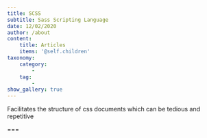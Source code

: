 ```yaml
---
title: SCSS
subtitle: Sass Scripting Language
date: 12/02/2020
author: /about
content:
    title: Articles
    items: '@self.children'
taxonomy:
    category: 
        - 
    tag: 
        - 
show_gallery: true
---
```


Facilitates the structure of css documents which can be tedious and repetitive

===


